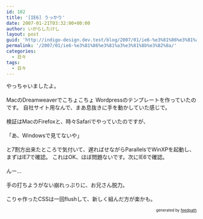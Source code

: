 ```yaml
---
id: 102
title: '[IE6] うっかり'
date: 2007-01-21T03:32:00+00:00
author: いがらしたけし
layout: post
guid: 'http://indigo-design.dev.test/blog/2007/01/ie6-%e3%81%86%e3%81%a3%e3%81%8b%e3%82%8a/'
permalink: '/2007/01/ie6-%e3%81%86%e3%81%a3%e3%81%8b%e3%82%8a/'
categories:
  - 日々
tags:
  - 日々
---
```

やっちゃいましたよ。
<br />
<br />MacのDreamweaverでこちょこちょ
Wordpressのテンプレートを作っていたのです。
自社サイト用なんで、まあ息抜きに手を動かしていた感じで。
<br />
<br />検証はMacのFirefoxと、時々Safariでやっていたのですが、
<br />
<br />「あ、Windowsで見てないや」
<br />
<br />と7割方出来たところで気付いて、遅ればせながらParallelsでWinXPを起動し、まずはIE7で確認。
これはOK、ほぼ問題ないです。次にIE6で確認。
<br />
<br />んー…
<br />
<br />手の打ちようがない崩れっぷりに、お兄さん脱力。
<br />
<br />こりゃ作ったCSSは一回flushして、新しく組んだ方が楽かも。
<div style="text-align: right;font-size: 10px">
&nbsp;&nbsp;<span>generated by <a href="http://feedpath.jp">feedpath</a></span>
</div>